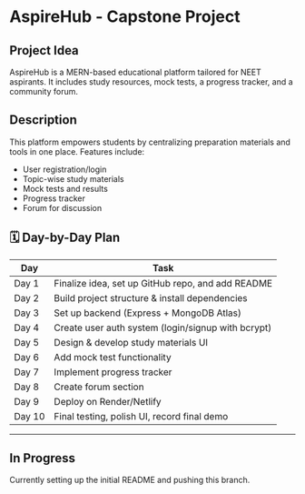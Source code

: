 # AspireHub - Capstone Project

## Project Idea
AspireHub is a MERN-based educational platform tailored for NEET aspirants. It includes study resources, mock tests, a progress tracker, and a community forum.

## Description
This platform empowers students by centralizing preparation materials and tools in one place. Features include:
- User registration/login
- Topic-wise study materials
- Mock tests and results
- Progress tracker
- Forum for discussion

## 🗓️ Day-by-Day Plan

| Day | Task |
|-----|------|
| Day 1 | Finalize idea, set up GitHub repo, and add README |
| Day 2 | Build project structure & install dependencies |
| Day 3 | Set up backend (Express + MongoDB Atlas) |
| Day 4 | Create user auth system (login/signup with bcrypt) |
| Day 5 | Design & develop study materials UI |
| Day 6 | Add mock test functionality |
| Day 7 | Implement progress tracker |
| Day 8 | Create forum section |
| Day 9 | Deploy on Render/Netlify |
| Day 10 | Final testing, polish UI, record final demo |

---

## In Progress
Currently setting up the initial README and pushing this branch.
